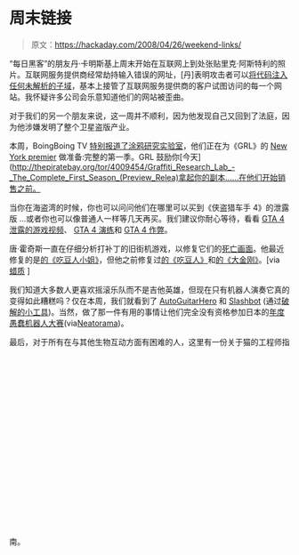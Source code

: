 # 周末链接

> 原文：<https://hackaday.com/2008/04/26/weekend-links/>

“每日黑客”的朋友丹·卡明斯基上周末开始在互联网上到处张贴里克·阿斯特利的照片。互联网服务提供商经常劫持输入错误的网址，[丹]表明攻击者可以[将代码注入任何未解析的子域](http://blog.wired.com/27bstroke6/2008/04/isps-error-page.html)，基本上接管了互联网服务提供商的客户试图访问的每一个网站。我怀疑许多公司会乐意知道他们的网站被歪曲。

对于我们的另一个朋友来说，这一周并不顺利，因为他发现自己又回到了法庭，因为他涉嫌发明了整个卫星盗版产业。

本周，BoingBoing TV [特别报道了涂鸦研究实验室](http://tv.boingboing.net/2008/04/24/graffiti-research-la.html)，他们正在为《GRL》的 [New York premier](http://graffitiresearchlab.com/?p=140) 做准备:完整的第一季。GRL 鼓励你[今天](http://thepiratebay.org/tor/4009454/Graffiti_Research_Lab_-_The_Complete_First_Season_(Preview_Relea)拿起你的副本……在他们开始销售之前。

当你在海盗湾的时候，你也可以问问他们在哪里可以买到《侠盗猎车手 4》的泄露版 …或者你也可以像普通人一样等几天再买。我们建议你耐心等待，看看 [GTA 4 泄露的游戏视频](http://www.mahalo.com/GTA_IV_Leaked)、 [GTA 4 演练](http://www.mahalo.com/Grand_Theft_Auto_4_Walkthrough)和 [GTA 4 作弊](http://www.mahalo.com/Grand_Theft_Auto_4_Cheats)。

唐·霍奇斯一直在仔细分析打补丁的旧街机游戏，以修复它们的[死亡画面](http://www.mahalo.com/Kill_screen)。他最近修复的是[的《吃豆人小姐》](http://donhodges.com/how_high_can_you_get3.htm)，但他之前修复过[的《吃豆人》](http://donhodges.com/how_high_can_you_get2.htm)和[的《大金刚》](http://donhodges.com/how_high_can_you_get.htm)。[via [蜡质](http://waxy.org/links/) ]

我们知道大多数人更喜欢摇滚乐队而不是吉他英雄，但现在只有机器人演奏它真的变得如此糟糕吗？仅在本周，我们就看到了 [AutoGuitarHero](http://www.autoguitarhero.com/) 和 [Slashbot](http://slashbot.wordpress.com/) (通过[破解的小工具](http://hackedgadgets.com/2008/04/26/slashbot-guitar-hero-robot-by-texas-am-electrical-engineering/))。当然，做了那一件有用的事情让他们完全没有资格参加日本的[年度愚蠢机器人大赛](http://www.tokyomango.com/tokyo_mango/2008/04/the-annual-stup.html)(via[Neatorama](http://www.neatorama.com/2008/04/26/the-annual-stupid-robot-contest-in-where-else-japan/))。

最后，对于所有在与其他生物互动方面有困难的人，这里有一份关于猫的工程师指南。
<object width="425" height="355"><param name="movie" value="http://www.youtube.com/v/mHXBL6bzAR4&amp;hl=en"><param name="wmode" value="transparent"></object>